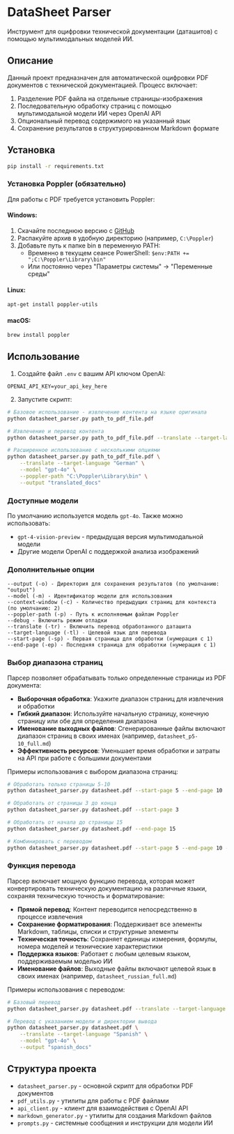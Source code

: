 # DataSheet Parser

Инструмент для оцифровки технической документации (даташитов) с помощью мультимодальных моделей ИИ.

## Описание

Данный проект предназначен для автоматической оцифровки PDF документов с технической документацией. Процесс включает:
1. Разделение PDF файла на отдельные страницы-изображения
2. Последовательную обработку страниц с помощью мультимодальной модели ИИ через OpenAI API
3. Опциональный перевод содержимого на указанный язык
4. Сохранение результатов в структурированном Markdown формате

## Установка

```bash
pip install -r requirements.txt
```

### Установка Poppler (обязательно)

Для работы с PDF требуется установить Poppler:

#### Windows:
1. Скачайте последнюю версию с [GitHub](https://github.com/oschwartz10612/poppler-windows/releases/)
2. Распакуйте архив в удобную директорию (например, `C:\Poppler`)
3. Добавьте путь к папке bin в переменную PATH:
   - Временно в текущем сеансе PowerShell: `$env:PATH += ";C:\Poppler\Library\bin"`
   - Или постоянно через "Параметры системы" → "Переменные среды"

#### Linux:
```bash
apt-get install poppler-utils
```

#### macOS:
```bash
brew install poppler
```

## Использование

1. Создайте файл `.env` с вашим API ключом OpenAI:
```
OPENAI_API_KEY=your_api_key_here
```

2. Запустите скрипт:
```bash
# Базовое использование - извлечение контента на языке оригинала
python datasheet_parser.py path_to_pdf_file.pdf

# Извлечение и перевод контента
python datasheet_parser.py path_to_pdf_file.pdf --translate --target-language "Russian"

# Расширенное использование с несколькими опциями
python datasheet_parser.py path_to_pdf_file.pdf \
    --translate --target-language "German" \
    --model "gpt-4o" \
    --poppler-path "C:\Poppler\Library\bin" \
    --output "translated_docs"
```

### Доступные модели

По умолчанию используется модель `gpt-4o`. Также можно использовать:
- `gpt-4-vision-preview` - предыдущая версия мультимодальной модели
- Другие модели OpenAI с поддержкой анализа изображений

### Дополнительные опции

```
--output (-o) - Директория для сохранения результатов (по умолчанию: "output")
--model (-m) - Идентификатор модели для использования
--context-window (-c) - Количество предыдущих страниц для контекста (по умолчанию: 2)
--poppler-path (-p) - Путь к исполняемым файлам Poppler
--debug - Включить режим отладки
--translate (-tr) - Включить перевод обработанного даташита
--target-language (-tl) - Целевой язык для перевода
--start-page (-sp) - Первая страница для обработки (нумерация с 1)
--end-page (-ep) - Последняя страница для обработки (нумерация с 1)
```

### Выбор диапазона страниц

Парсер позволяет обрабатывать только определенные страницы из PDF документа:

- **Выборочная обработка**: Укажите диапазон страниц для извлечения и обработки
- **Гибкий диапазон**: Используйте начальную страницу, конечную страницу или обе для определения диапазона
- **Именование выходных файлов**: Сгенерированные файлы включают диапазон страниц в своих именах (например, `datasheet_p5-10_full.md`)
- **Эффективность ресурсов**: Уменьшает время обработки и затраты на API при работе с большими документами

Примеры использования с выбором диапазона страниц:
```bash
# Обработать только страницы 5-10
python datasheet_parser.py datasheet.pdf --start-page 5 --end-page 10

# Обработать от страницы 3 до конца
python datasheet_parser.py datasheet.pdf --start-page 3

# Обработать от начала до страницы 15
python datasheet_parser.py datasheet.pdf --end-page 15

# Комбинировать с переводом
python datasheet_parser.py datasheet.pdf --start-page 5 --end-page 10 --translate --target-language "French"
```

### Функция перевода

Парсер включает мощную функцию перевода, которая может конвертировать техническую документацию на различные языки, сохраняя техническую точность и форматирование:

- **Прямой перевод**: Контент переводится непосредственно в процессе извлечения
- **Сохранение форматирования**: Поддерживает все элементы Markdown, таблицы, списки и структурные элементы
- **Техническая точность**: Сохраняет единицы измерения, формулы, номера моделей и технические характеристики
- **Поддержка языков**: Работает с любым целевым языком, поддерживаемым моделью ИИ
- **Именование файлов**: Выходные файлы включают целевой язык в своих именах (например, `datasheet_russian_full.md`)

Примеры использования с переводом:
```bash
# Базовый перевод
python datasheet_parser.py datasheet.pdf --translate --target-language "French"

# Перевод с указанием модели и директории вывода
python datasheet_parser.py datasheet.pdf \
    --translate --target-language "Spanish" \
    --model "gpt-4o" \
    --output "spanish_docs"
```

## Структура проекта

- `datasheet_parser.py` - основной скрипт для обработки PDF документов
- `pdf_utils.py` - утилиты для работы с PDF файлами
- `api_client.py` - клиент для взаимодействия с OpenAI API
- `markdown_generator.py` - утилиты для создания Markdown файлов
- `prompts.py` - системные сообщения и инструкции для модели ИИ
